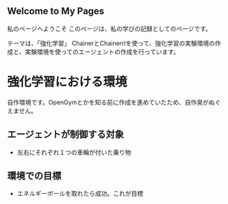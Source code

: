 ## Welcome to My Pages

私のページへようこそ
このページは、私の学びの記録としてのページです。

テーマは、「強化学習」
ChainerとChainerrlを使って、強化学習の実験環境の作成と、実験環境を使ってのエージェントの作成を行っています。

# 強化学習における環境
自作環境です。OpenGymとかを知る前に作成を進めていたため、自作臭がぬぐえません。

## エージェントが制御する対象
- 左右にそれぞれ１つの車輪が付いた乗り物
## 環境での目標
- エネルギーボールを取れたら成功。これが目標




